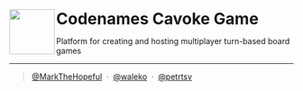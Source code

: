 <a href="https://github.com/cavoke-project/cavoke">
  <img align="left" height="80px" src="https://avatars.githubusercontent.com/u/52053547?s=200&v=4">
</a>
<h1 style="display: inline;">
  Codenames Cavoke Game
</h1>

<p>Platform for creating and hosting multiplayer turn-based board games</p>

---

> [@MarkTheHopeful](https://github.com//MarkTheHopeful) &nbsp;&middot;&nbsp;
> [@waleko](https://github.com/waleko) &nbsp;&middot;&nbsp;
> [@petrtsv](https://github.com/petrtsv) 